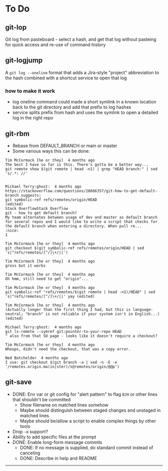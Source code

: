 To Do
=====

git-lop
-------
Git log from pasteboard - select a hash, and get that log without pasteing for quick access and re-use of command history

git-logjump
-----------
A `git log --oneline` format that adds a Jira-style "project" abbreviation to the hash combined with a shortcut service to open that log

### how to make it work
- log oneline command could made a short symlink in a known location back to the git directory and add that prefix to log hashes
- service splits prefix from hash and uses the symlink to open a detailed log in the right repo

git-rbm
-------
- Rebase from DEFAULT_BRANCH or main or master
- Some various ways this can be done:
```
Tim McCormack [he or they]  4 months ago
The best I have so far is this. There's gotta be a better way...
git remote show $(git remote | head -n1) | grep "HEAD branch:" | sed 's/.*: //'


Michael Terry:ghost:  4 months ago
https://stackoverflow.com/questions/28666357/git-how-to-get-default-branch suggests:
git symbolic-ref refs/remotes/origin/HEAD
(edited)
Stack OverflowStack Overflow
git - how to get default branch?
My team alternates between usage of dev and master as default branch for several repos and I would like to write a script that checks for the default branch when entering a directory. When pull re...
:nice:
1

Tim McCormack [he or they]  4 months ago
git checkout $(git symbolic-ref refs/remotes/origin/HEAD | sed 's|^refs/remotes/[^/]\+/||')

Tim McCormack [he or they]  4 months ago
gross but it works

Tim McCormack [he or they]  4 months ago
Oh hmm, still need to get "origin"...

Tim McCormack [he or they]  4 months ago
git symbolic-ref "refs/remotes/$(git remote | head -n1)/HEAD" | sed 's|^refs/remotes/[^/]\+/||' yay (edited) 

Tim McCormack [he or they]  4 months ago
(Actually longer than the first thing I had, but this is language-neutral; "branch" is not reliable if your system isn't in English...) (edited) 

Michael Terry:ghost:  4 months ago
git ls-remote --symref git:pointer-to-your-repo HEAD
^ also from that SO page - looks like it doesn't require a checkout?

Tim McCormack [he or they]  4 months ago
Whoops, didn't need the checkout, that was a copy error.

Ned Batchelder  4 months ago
I use: git checkout $(git branch -a | sed -n -E -e '/remotes.origin.ma(in|ster)/s@remotes/origin/@@p')
```

git-save
--------
- DONE: Env var or git config for "alert pattern" to flag `BJH` or other lines that shouldn't be committed
    - Show filename on matched lines somehow
    - Maybe should distinguish between staged changes and unstaged in matched lines
    - Maybe should be/allow a script to enable complex things by other tools
- Drop `-m` support?
- Ability to add specific files at the prompt
- DONE: Enable long-form message commits
    - DONE: If no message is supplied, do standard commit instead of canceling
    - DONE: Describe in help and README

---
